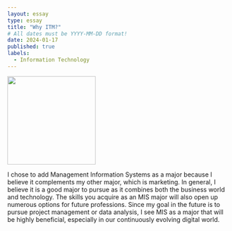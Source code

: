 ```yaml
---
layout: essay
type: essay
title: "Why ITM?"
# All dates must be YYYY-MM-DD format!
date: 2024-01-17
published: true
labels:
  - Information Technology
---
```


<img width="200px" class="rounded float-start pe-4" src="../img/difficulty/degree_difficulty.jpg">

I chose to add Management Information Systems as a major because I believe it complements my other major, which is marketing. In general, I believe it is a good major to pursue as it combines both the business world and technology. The skills you acquire as an MIS major will also open up numerous options for future professions. Since my goal in the future is to pursue project management or data analysis, I see MIS as a major that will be highly beneficial, especially in our continuously evolving digital world.


